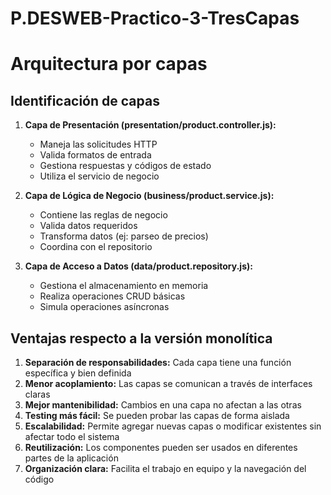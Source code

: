 # P.DESWEB-Practico-3-TresCapas
# Arquitectura por capas

## Identificación de capas

1. **Capa de Presentación (presentation/product.controller.js):**
   - Maneja las solicitudes HTTP
   - Valida formatos de entrada
   - Gestiona respuestas y códigos de estado
   - Utiliza el servicio de negocio

2. **Capa de Lógica de Negocio (business/product.service.js):**
   - Contiene las reglas de negocio
   - Valida datos requeridos
   - Transforma datos (ej: parseo de precios)
   - Coordina con el repositorio

3. **Capa de Acceso a Datos (data/product.repository.js):**
   - Gestiona el almacenamiento en memoria
   - Realiza operaciones CRUD básicas
   - Simula operaciones asíncronas

## Ventajas respecto a la versión monolítica

1. **Separación de responsabilidades:** Cada capa tiene una función específica y bien definida
2. **Menor acoplamiento:** Las capas se comunican a través de interfaces claras
3. **Mejor mantenibilidad:** Cambios en una capa no afectan a las otras
4. **Testing más fácil:** Se pueden probar las capas de forma aislada
5. **Escalabilidad:** Permite agregar nuevas capas o modificar existentes sin afectar todo el sistema
6. **Reutilización:** Los componentes pueden ser usados en diferentes partes de la aplicación
7. **Organización clara:** Facilita el trabajo en equipo y la navegación del código
